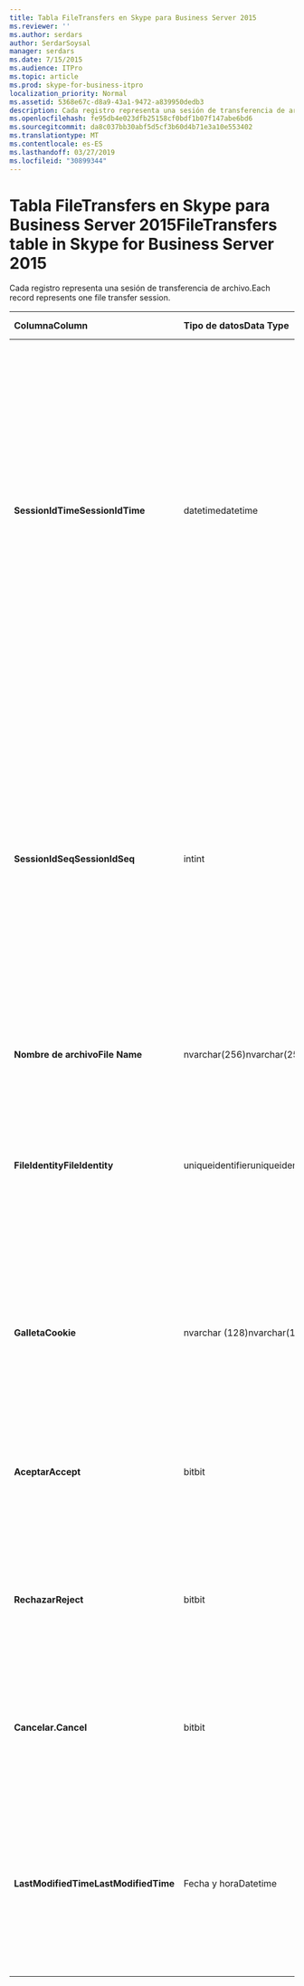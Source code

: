 ```yaml
---
title: Tabla FileTransfers en Skype para Business Server 2015
ms.reviewer: ''
ms.author: serdars
author: SerdarSoysal
manager: serdars
ms.date: 7/15/2015
ms.audience: ITPro
ms.topic: article
ms.prod: skype-for-business-itpro
localization_priority: Normal
ms.assetid: 5368e67c-d8a9-43a1-9472-a839950dedb3
description: Cada registro representa una sesión de transferencia de archivo.
ms.openlocfilehash: fe95db4e023dfb25158cf0bdf1b07f147abe6bd6
ms.sourcegitcommit: da8c037bb30abf5d5cf3b60d4b71e3a10e553402
ms.translationtype: MT
ms.contentlocale: es-ES
ms.lasthandoff: 03/27/2019
ms.locfileid: "30899344"
---
```

# <a name="filetransfers-table-in-skype-for-business-server-2015"></a><span data-ttu-id="08a7c-103">Tabla FileTransfers en Skype para Business Server 2015</span><span class="sxs-lookup"><span data-stu-id="08a7c-103">FileTransfers table in Skype for Business Server 2015</span></span>
 
<span data-ttu-id="08a7c-104">Cada registro representa una sesión de transferencia de archivo.</span><span class="sxs-lookup"><span data-stu-id="08a7c-104">Each record represents one file transfer session.</span></span>
  
|<span data-ttu-id="08a7c-105">**Columna**</span><span class="sxs-lookup"><span data-stu-id="08a7c-105">**Column**</span></span>|<span data-ttu-id="08a7c-106">**Tipo de datos**</span><span class="sxs-lookup"><span data-stu-id="08a7c-106">**Data Type**</span></span>|<span data-ttu-id="08a7c-107">**Clave o índice**</span><span class="sxs-lookup"><span data-stu-id="08a7c-107">**Key/Index**</span></span>|<span data-ttu-id="08a7c-108">**Detalles**</span><span class="sxs-lookup"><span data-stu-id="08a7c-108">**Details**</span></span>|
|:-----|:-----|:-----|:-----|
|<span data-ttu-id="08a7c-109">**SessionIdTime**</span><span class="sxs-lookup"><span data-stu-id="08a7c-109">**SessionIdTime**</span></span> <br/> |<span data-ttu-id="08a7c-110">datetime</span><span class="sxs-lookup"><span data-stu-id="08a7c-110">datetime</span></span>  <br/> |<span data-ttu-id="08a7c-111">Principal, externa</span><span class="sxs-lookup"><span data-stu-id="08a7c-111">Primary, Foreign</span></span>  <br/> |<span data-ttu-id="08a7c-112">Hora de la solicitud de sesión.</span><span class="sxs-lookup"><span data-stu-id="08a7c-112">Time of session request.</span></span> <span data-ttu-id="08a7c-113">Se utiliza en forma conjunta con **SessionIdSeq** para identificar de forma exclusiva una sesión.</span><span class="sxs-lookup"><span data-stu-id="08a7c-113">Used in conjunction with **SessionIdSeq** to uniquely identify a session.</span></span> <span data-ttu-id="08a7c-114">Vea la [tabla en Skype para Business Server 2015 Dialogs](dialogs.md) para obtener más información.</span><span class="sxs-lookup"><span data-stu-id="08a7c-114">See the [Dialogs table in Skype for Business Server 2015](dialogs.md) for more information.</span></span> <br/> |
|<span data-ttu-id="08a7c-115">**SessionIdSeq**</span><span class="sxs-lookup"><span data-stu-id="08a7c-115">**SessionIdSeq**</span></span> <br/> |<span data-ttu-id="08a7c-116">int</span><span class="sxs-lookup"><span data-stu-id="08a7c-116">int</span></span>  <br/> |<span data-ttu-id="08a7c-117">Principal, externa</span><span class="sxs-lookup"><span data-stu-id="08a7c-117">Primary, Foreign</span></span>  <br/> |<span data-ttu-id="08a7c-118">Número de identificador para identificar la sesión.</span><span class="sxs-lookup"><span data-stu-id="08a7c-118">ID number to identify the session.</span></span> <span data-ttu-id="08a7c-119">Se utiliza junto con **SessionIdTime** para identificar de forma exclusiva una sesión.</span><span class="sxs-lookup"><span data-stu-id="08a7c-119">Used in conjunction with **SessionIdTime** to uniquely identify a session.</span></span> <span data-ttu-id="08a7c-120">Vea la [tabla en Skype para Business Server 2015 Dialogs](dialogs.md) para obtener más información.</span><span class="sxs-lookup"><span data-stu-id="08a7c-120">See the [Dialogs table in Skype for Business Server 2015](dialogs.md) for more information.</span></span> <br/> |
|<span data-ttu-id="08a7c-121">**Nombre de archivo**</span><span class="sxs-lookup"><span data-stu-id="08a7c-121">**File Name**</span></span> <br/> |<span data-ttu-id="08a7c-122">nvarchar(256)</span><span class="sxs-lookup"><span data-stu-id="08a7c-122">nvarchar(256)</span></span>  <br/> ||<span data-ttu-id="08a7c-123">Nombre del archivo.</span><span class="sxs-lookup"><span data-stu-id="08a7c-123">Name of the file.</span></span>  <br/> |
|<span data-ttu-id="08a7c-124">**FileIdentity**</span><span class="sxs-lookup"><span data-stu-id="08a7c-124">**FileIdentity**</span></span> <br/> |<span data-ttu-id="08a7c-125">uniqueidentifier</span><span class="sxs-lookup"><span data-stu-id="08a7c-125">uniqueidentifier</span></span>  <br/> ||<span data-ttu-id="08a7c-126">Identificador único para distinguir entre las transferencias de archivos que implican el mismo nombre de archivo.</span><span class="sxs-lookup"><span data-stu-id="08a7c-126">Unique identifier to distinguish between file transfers involving the same file name.</span></span>  <br/> |
|<span data-ttu-id="08a7c-127">**Galleta**</span><span class="sxs-lookup"><span data-stu-id="08a7c-127">**Cookie**</span></span> <br/> |<span data-ttu-id="08a7c-128">nvarchar (128)</span><span class="sxs-lookup"><span data-stu-id="08a7c-128">nvarchar(128)</span></span>  <br/> |<span data-ttu-id="08a7c-129">Primary</span><span class="sxs-lookup"><span data-stu-id="08a7c-129">Primary</span></span>  <br/> |<span data-ttu-id="08a7c-130">Se usa para identificar todos los mensajes de seguimiento que están asociadas con éste.</span><span class="sxs-lookup"><span data-stu-id="08a7c-130">Used to identify every follow-up message as being associated with this one.</span></span>  <br/> |
|<span data-ttu-id="08a7c-131">**Aceptar**</span><span class="sxs-lookup"><span data-stu-id="08a7c-131">**Accept**</span></span> <br/> |<span data-ttu-id="08a7c-132">bit</span><span class="sxs-lookup"><span data-stu-id="08a7c-132">bit</span></span>  <br/> ||<span data-ttu-id="08a7c-133">Puede ser TRUE o NULL.</span><span class="sxs-lookup"><span data-stu-id="08a7c-133">Can be TRUE or NULL.</span></span> <span data-ttu-id="08a7c-134">Si es TRUE, a continuación, rechazar y cancelar será NULL.</span><span class="sxs-lookup"><span data-stu-id="08a7c-134">If TRUE, then Reject and Cancel will be NULL.</span></span>  <br/> |
|<span data-ttu-id="08a7c-135">**Rechazar**</span><span class="sxs-lookup"><span data-stu-id="08a7c-135">**Reject**</span></span> <br/> |<span data-ttu-id="08a7c-136">bit</span><span class="sxs-lookup"><span data-stu-id="08a7c-136">bit</span></span>  <br/> ||<span data-ttu-id="08a7c-137">Puede ser TRUE o NULL.</span><span class="sxs-lookup"><span data-stu-id="08a7c-137">Can be TRUE or NULL.</span></span> <span data-ttu-id="08a7c-138">Si es TRUE, a continuación, Aceptar y cancelar será NULL.</span><span class="sxs-lookup"><span data-stu-id="08a7c-138">If TRUE, then Accept and Cancel will be NULL.</span></span>  <br/> |
|<span data-ttu-id="08a7c-139">**Cancelar.**</span><span class="sxs-lookup"><span data-stu-id="08a7c-139">**Cancel**</span></span> <br/> |<span data-ttu-id="08a7c-140">bit</span><span class="sxs-lookup"><span data-stu-id="08a7c-140">bit</span></span>  <br/> ||<span data-ttu-id="08a7c-141">Puede ser TRUE o NULL.</span><span class="sxs-lookup"><span data-stu-id="08a7c-141">Can be TRUE or NULL.</span></span> <span data-ttu-id="08a7c-142">Si es TRUE, a continuación, Aceptar y rechazar será NULL.</span><span class="sxs-lookup"><span data-stu-id="08a7c-142">If TRUE, then Accept and Reject will be NULL.</span></span>  <br/> |
|<span data-ttu-id="08a7c-143">**LastModifiedTime**</span><span class="sxs-lookup"><span data-stu-id="08a7c-143">**LastModifiedTime**</span></span> <br/> |<span data-ttu-id="08a7c-144">Fecha y hora</span><span class="sxs-lookup"><span data-stu-id="08a7c-144">Datetime</span></span>  <br/> ||<span data-ttu-id="08a7c-145">Para uso interno por el servicio de supervisión.</span><span class="sxs-lookup"><span data-stu-id="08a7c-145">For internal use by the Monitoring service.</span></span>  <br/> <span data-ttu-id="08a7c-146">Este campo se introdujo en Skype para Business Server 2015.</span><span class="sxs-lookup"><span data-stu-id="08a7c-146">This field was introduced in Skype for Business Server 2015.</span></span>  <br/> |
   

